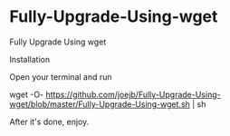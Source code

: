 # Fully-Upgrade-Using-wget

Fully Upgrade Using wget

Installation

Open your terminal and run

wget -O- https://github.com/joejb/Fully-Upgrade-Using-wget/blob/master/Fully-Upgrade-Using-wget.sh | sh

After it's done, enjoy.
